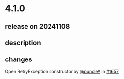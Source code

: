 # 4.1.0

## release on 20241108
## description
## changes
Open RetryException constructor by <a class="user-mention notranslate" data-hovercard-type="user" data-hovercard-url="/users/puncleV/hovercard" data-octo-click="hovercard-link-click" data-octo-dimensions="link_type:self" href="https://github.com/puncleV">@puncleV</a> in <a class="issue-link js-issue-link" data-error-text="Failed to load title" data-id="2638457886" data-permission-text="Title is private" data-url="https://github.com/zalando/riptide/issues/1657" data-hovercard-type="pull_request" data-hovercard-url="/zalando/riptide/pull/1657/hovercard" href="https://github.com/zalando/riptide/pull/1657">#1657</a>

